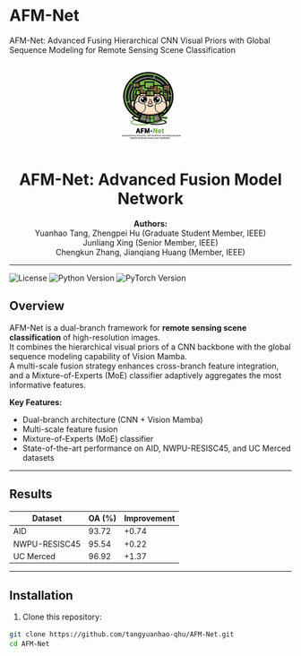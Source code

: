 # AFM-Net
AFM-Net: Advanced Fusing Hierarchical CNN Visual Priors with Global Sequence Modeling for Remote Sensing Scene Classification
<p align="center">
  <img src="docs/logo.png" alt="AFM-Net Logo" width="150"/>
</p>

<h1 align="center">AFM-Net: Advanced Fusion Model Network</h1>

<p align="center">
  <strong>Authors:</strong><br>
  Yuanhao Tang, Zhengpei Hu (Graduate Student Member, IEEE)<br>
  Junliang Xing (Senior Member, IEEE)<br>
  Chengkun Zhang, Jianqiang Huang (Member, IEEE)
</p>

---

![License](https://img.shields.io/badge/License-MIT-blue)
![Python Version](https://img.shields.io/badge/Python-3.8%2B-green)
![PyTorch Version](https://img.shields.io/badge/PyTorch-1.12%2B-orange)

## Overview

AFM-Net is a dual-branch framework for **remote sensing scene classification** of high-resolution images.  
It combines the hierarchical visual priors of a CNN backbone with the global sequence modeling capability of Vision Mamba.  
A multi-scale fusion strategy enhances cross-branch feature integration, and a Mixture-of-Experts (MoE) classifier adaptively aggregates the most informative features.

**Key Features:**
- Dual-branch architecture (CNN + Vision Mamba)
- Multi-scale feature fusion
- Mixture-of-Experts (MoE) classifier
- State-of-the-art performance on AID, NWPU-RESISC45, and UC Merced datasets

---

## Results

| Dataset          | OA (%)  | Improvement |
|-----------------|---------|-------------|
| AID             | 93.72   | +0.74       |
| NWPU-RESISC45   | 95.54   | +0.22       |
| UC Merced       | 96.92   | +1.37       |

---

## Installation

1. Clone this repository:
```bash
git clone https://github.com/tangyuanhao-qhu/AFM-Net.git
cd AFM-Net
